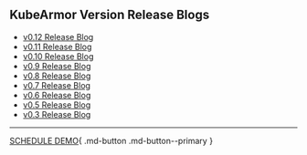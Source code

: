 ## **KubeArmor Version Release Blogs**

+ [v0.12 Release Blog](https://github.com/kubearmor/KubeArmor/wiki/v0.12-Release-Blog)
+ [v0.11 Release Blog](https://github.com/kubearmor/KubeArmor/wiki/v0.11-Release-Blog)
+ [v0.10 Release Blog](https://github.com/kubearmor/KubeArmor/wiki/v0.10-Release-Blog)
+ [v0.9 Release Blog](https://github.com/kubearmor/KubeArmor/wiki/v0.9-Release-Blog) 
+ [v0.8 Release Blog](https://github.com/kubearmor/KubeArmor/wiki/v0.8-Release-Blog) 
+ [v0.7 Release Blog](https://github.com/kubearmor/KubeArmor/wiki/v0.7-Release-Blog) 
+ [v0.6 Release Blog](https://github.com/kubearmor/KubeArmor/wiki/v0.6-Release-Blog) 
+ [v0.5 Release Blog](https://github.com/kubearmor/KubeArmor/wiki/v0.5-Release-Blog) 
+ [v0.3 Release Blog](https://github.com/kubearmor/KubeArmor/wiki/KubeArmor-version-release-v0.3) 

- - - 
[SCHEDULE DEMO](https://www.accuknox.com/contact-us){ .md-button .md-button--primary }